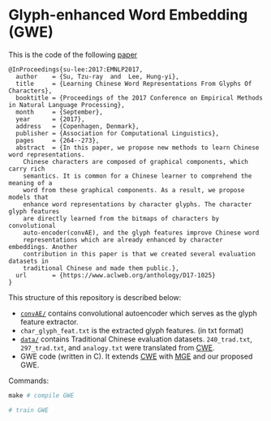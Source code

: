 # Glyph-enhanced Word Embedding (GWE)

This is the code of the following [paper](https://arxiv.org/abs/1708.04755)
```
@InProceedings{su-lee:2017:EMNLP2017,
  author    = {Su, Tzu-ray  and  Lee, Hung-yi},
  title     = {Learning Chinese Word Representations From Glyphs Of Characters},
  booktitle = {Proceedings of the 2017 Conference on Empirical Methods in Natural Language Processing},
  month     = {September},
  year      = {2017},
  address   = {Copenhagen, Denmark},
  publisher = {Association for Computational Linguistics},
  pages     = {264--273},
  abstract  = {In this paper, we propose new methods to learn Chinese word representations.
	Chinese characters are composed of graphical components, which carry rich
	semantics. It is common for a Chinese learner to comprehend the meaning of a
	word from these graphical components. As a result, we propose models that
	enhance word representations by character glyphs. The character glyph features
	are directly learned from the bitmaps of characters by convolutional
	auto-encoder(convAE), and the glyph features improve Chinese word
	representations which are already enhanced by character embeddings. Another
	contribution in this paper is that we created several evaluation datasets in
	traditional Chinese and made them public.},
  url       = {https://www.aclweb.org/anthology/D17-1025}
}
```    

This structure of this repository is described below: 
- [`convAE/`](./convAE) contains convolutional autoencoder which serves as the glyph feature extractor.
- `char_glyph_feat.txt` is the extracted glyph features. (in txt format)
- [`data/`](./data) contains Traditional Chinese evaluation datasets. `240_trad.txt`, `297_trad.txt`, and `analogy.txt` were translated from [CWE](https://github.com/Leonard-Xu/CWE).
- GWE code (written in C). It extends [CWE](https://github.com/Leonard-Xu/CWE) with [MGE](http://www.aclweb.org/anthology/D/D16/D16-1100.pdf) and our proposed GWE.

Commands:
```python
make # compile GWE

# train GWE
```
